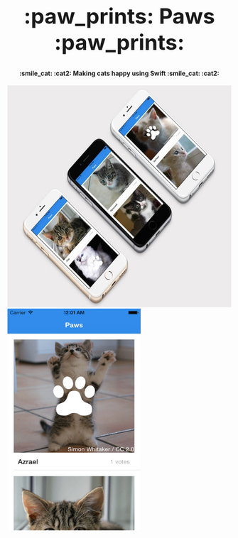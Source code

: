 <h1 align="center" style="font-size:48px;"> :paw_prints: Paws :paw_prints: </h1>

<h4 align="center"> :smile_cat: :cat2: Making cats happy using Swift :smile_cat: :cat2: </h4>
 
<img src="https://raw.githubusercontent.com/Scully87/Paws/master/paws.jpg" alt="paws" width="550" height="500">
<img src="https://raw.githubusercontent.com/Scully87/Paws/master/paws1.png" alt="paws" width="300" height="500">
